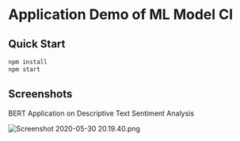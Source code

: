 # Application Demo of ML Model CI

## Quick Start

```bash
npm install
npm start
```

## Screenshots

BERT Application on Descriptive Text Sentiment Analysis

![Screenshot 2020-05-30 20.19.40.png](https://i.loli.net/2020/05/30/hpRXVFzkvwPytSE.png)

